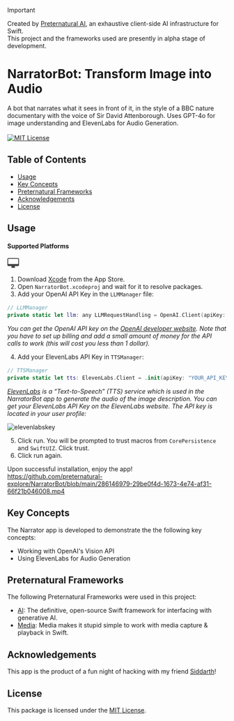 > [!IMPORTANT]
> Created by [Preternatural AI](https://preternatural.ai/), an exhaustive client-side AI infrastructure for Swift.<br/>
> This project and the frameworks used are presently in alpha stage of development.

# NarratorBot: Transform Image into Audio 

A bot that narrates what it sees in front of it, in the style of a BBC nature documentary with the voice of Sir David Attenborough. Uses GPT-4o for image understanding and ElevenLabs for Audio Generation.
<br/><br/>
[![MIT License](https://img.shields.io/badge/License-MIT-green.svg)](https://github.com/PreternaturalAI/AI/blob/main/LICENSE)

## Table of Contents
- [Usage](#usage)
- [Key Concepts](#key-concepts)
- [Preternatural Frameworks](#preternatural-frameworks)
- [Acknowledgements](#acknowledgements)
- [License](#license)

## Usage
#### Supported Platforms
<!-- macOS-->
<p align="left">
<picture>
  <source media="(prefers-color-scheme: dark)" srcset="https://raw.githubusercontent.com/PreternaturalAI/AI/main/Images/macos.svg">
  <source media="(prefers-color-scheme: light)" srcset="https://raw.githubusercontent.com/PreternaturalAI/AI/main/Images/macos-active.svg">
  <img alt="macos" src="https://raw.githubusercontent.com/PreternaturalAI/AI/main/Images/macos-active.svg" height="24">
</picture>&nbsp;
</p>

1. Download [Xcode](https://www.google.com/url?sa=t&rct=j&q=&esrc=s&source=web&cd=&cad=rja&uact=8&ved=2ahUKEwjnldW19OWCAxW4AjQIHbxQBqUQFnoECBYQAQ&url=https%3A%2F%2Fapps.apple.com%2Fus%2Fapp%2Fxcode%2Fid497799835%3Fmt%3D12&usg=AOvVaw2fEvMbfRtGhB4SPHYB54NX&opi=89978449) from the App Store.
2. Open `NarratorBot.xcodeproj` and wait for it to resolve packages.
3. Add your OpenAI API Key in the `LLMManager` file:
```swift
// LLMManager
private static let llm: any LLMRequestHandling = OpenAI.Client(apiKey: "YOUR_API_KEY")
```
*You can get the OpenAI API key on the [OpenAI developer website](https://platform.openai.com/). Note that you have to set up billing and add a small amount of money for the API calls to work (this will cost you less than 1 dollar).* <br/>

4. Add your ElevenLabs API Key in `TTSManager`: 
```swift
// TTSManager
private static let tts: ElevenLabs.Client = .init(apiKey: "YOUR_API_KEY")
```
*[ElevenLabs](https://elevenlabs.io/) is a “Text-to-Speech” (TTS) service which is used in the NarratorBot app to generate the audio of the image description. You can get your ElevenLabs API Key on the ElevenLabs website. The API key is located in your user profile:*

<img width="256" alt="elevenlabskey" src="https://github.com/preternatural-explore/NarratorBot/assets/1157147/162d3462-21f9-45fa-9ad1-ffc5312386e2">

5. Click run. You will be prompted to trust macros from `CorePersistence` and `SwiftUIZ`. Click trust.
6. Click run again.

Upon successful installation, enjoy the app!<br/>
https://github.com/preternatural-explore/NarratorBot/blob/main/286146979-29be0f4d-1673-4e74-af31-66f21b046008.mp4

## Key Concepts
The Narrator app is developed to demonstrate the the following key concepts:

- Working with OpenAI's Vision API 
- Using ElevenLabs for Audio Generation

## Preternatural Frameworks
The following Preternatural Frameworks were used in this project: 
- [AI](https://github.com/PreternaturalAI/AI): The definitive, open-source Swift framework for interfacing with generative AI.
- [Media](https://github.com/vmanot/Media): Media makes it stupid simple to work with media capture & playback in Swift.

## Acknowledgements

This app is the product of a fun night of hacking with my friend [Siddarth](https://twitter.com/siddarth_gandhi)!

## License

This package is licensed under the [MIT License](https://github.com/PreternaturalAI/AI/blob/main/LICENSE).
